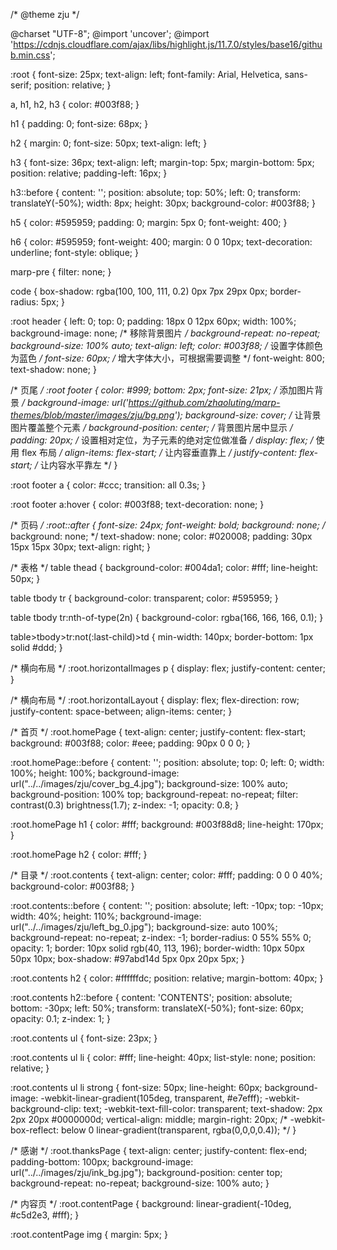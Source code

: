 /* @theme zju */

@charset "UTF-8";
@import 'uncover';
@import 'https://cdnjs.cloudflare.com/ajax/libs/highlight.js/11.7.0/styles/base16/github.min.css';

:root {
    font-size: 25px;
    text-align: left;
    font-family: Arial, Helvetica, sans-serif;
    position: relative;
}

a,
h1,
h2,
h3 {
    color: #003f88;
}

h1 {
    padding: 0;
    font-size: 68px;
}

h2 {
    margin: 0;
    font-size: 50px;
    text-align: left;
}

h3 {
    font-size: 36px;
    text-align: left;
    margin-top: 5px;
    margin-bottom: 5px;
    position: relative;
    padding-left: 16px;
}

h3::before {
    content: '';
    position: absolute;
    top: 50%;
    left: 0;
    transform: translateY(-50%);
    width: 8px;
    height: 30px;
    background-color: #003f88;
}

h5 {
    color: #595959;
    padding: 0;
    margin: 5px 0;
    font-weight: 400;
}

h6 {
    color: #595959;
    font-weight: 400;
    margin: 0 0 10px;
    text-decoration: underline;
    font-style: oblique;
}

marp-pre {
    filter: none;
}

code {
    box-shadow: rgba(100, 100, 111, 0.2) 0px 7px 29px 0px;
    border-radius: 5px;
}

:root header {
    left: 0;
    top: 0;
    padding: 18px 0 12px 60px;
    width: 100%;
    background-image: none;
    /* 移除背景图片 */
    background-repeat: no-repeat;
    background-size: 100% auto;
    text-align: left;
    color: #003f88;
    /* 设置字体颜色为蓝色 */
    font-size: 60px;
    /* 增大字体大小，可根据需要调整 */
    font-weight: 800;
    text-shadow: none;
}

/* 页尾 */
:root footer {
    color: #999;
    bottom: 2px;
    font-size: 21px;
    /* 添加图片背景 */
    background-image: url('https://github.com/zhaoluting/marp-themes/blob/master/images/zju/bg.png');
    background-size: cover;
    /* 让背景图片覆盖整个元素 */
    background-position: center;
    /* 背景图片居中显示 */
    padding: 20px;
    /* 设置相对定位，为子元素的绝对定位做准备 */
    display: flex;
    /* 使用 flex 布局 */
    align-items: flex-start;
    /* 让内容垂直靠上 */
    justify-content: flex-start;
    /* 让内容水平靠左 */
}

:root footer a {
    color: #ccc;
    transition: all 0.3s;
}

:root footer a:hover {
    color: #003f88;
    text-decoration: none;
}

/* 页码 */
:root::after {
    font-size: 24px;
    font-weight: bold;
    background: none;
    /* background: none; */
    text-shadow: none;
    color: #020008;
    padding: 30px 15px 15px 30px;
    text-align: right;
}

/* 表格 */
table thead {
    background-color: #004da1;
    color: #fff;
    line-height: 50px;
}

table tbody tr {
    background-color: transparent;
    color: #595959;
}

table tbody tr:nth-of-type(2n) {
    background-color: rgba(166, 166, 166, 0.1);
}

table>tbody>tr:not(:last-child)>td {
    min-width: 140px;
    border-bottom: 1px solid #ddd;
}

/* 横向布局 */
:root.horizontalImages p {
    display: flex;
    justify-content: center;
}

/* 横向布局 */
:root.horizontalLayout {
    display: flex;
    flex-direction: row;
    justify-content: space-between;
    align-items: center;
}

/* 首页 */
:root.homePage {
    text-align: center;
    justify-content: flex-start;
    background: #003f88;
    color: #eee;
    padding: 90px 0 0 0;
}

:root.homePage::before {
    content: '';
    position: absolute;
    top: 0;
    left: 0;
    width: 100%;
    height: 100%;
    background-image: url("../../images/zju/cover_bg_4.jpg");
    background-size: 100% auto;
    background-position: 100% top;
    background-repeat: no-repeat;
    filter: contrast(0.3) brightness(1.7);
    z-index: -1;
    opacity: 0.8;
}

:root.homePage h1 {
    color: #fff;
    background: #003f88d8;
    line-height: 170px;
}

:root.homePage h2 {
    color: #fff;
}

/* 目录 */
:root.contents {
    text-align: center;
    color: #fff;
    padding: 0 0 0 40%;
    background-color: #003f88;
}

:root.contents::before {
    content: '';
    position: absolute;
    left: -10px;
    top: -10px;
    width: 40%;
    height: 110%;
    background-image: url("../../images/zju/left_bg_0.jpg");
    background-size: auto 100%;
    background-repeat: no-repeat;
    z-index: -1;
    border-radius: 0 55% 55% 0;
    opacity: 1;
    border: 10px solid rgb(40, 113, 196);
    border-width: 10px 50px 50px 10px;
    box-shadow: #97abd14d 5px 0px 20px 5px;
}

:root.contents h2 {
    color: #ffffffdc;
    position: relative;
    margin-bottom: 40px;
}

:root.contents h2::before {
    content: 'CONTENTS';
    position: absolute;
    bottom: -30px;
    left: 50%;
    transform: translateX(-50%);
    font-size: 60px;
    opacity: 0.1;
    z-index: 1;
}

:root.contents ul {
    font-size: 23px;
}

:root.contents ul li {
    color: #fff;
    line-height: 40px;
    list-style: none;
    position: relative;
}

:root.contents ul li strong {
    font-size: 50px;
    line-height: 60px;
    background-image: -webkit-linear-gradient(105deg, transparent, #e7efff);
    -webkit-background-clip: text;
    -webkit-text-fill-color: transparent;
    text-shadow: 2px 2px 20px #0000000d;
    vertical-align: middle;
    margin-right: 20px;
    /* -webkit-box-reflect: below 0 linear-gradient(transparent, rgba(0,0,0,0.4)); */
}

/* 感谢 */
:root.thanksPage {
    text-align: center;
    justify-content: flex-end;
    padding-bottom: 100px;
    background-image: url("../../images/zju/ink_bg.jpg");
    background-position: center top;
    background-repeat: no-repeat;
    background-size: 100% auto;
}

/* 内容页 */
:root.contentPage {
    background: linear-gradient(-10deg, #c5d2e3, #fff);
}

:root.contentPage img {
    margin: 5px;
}
